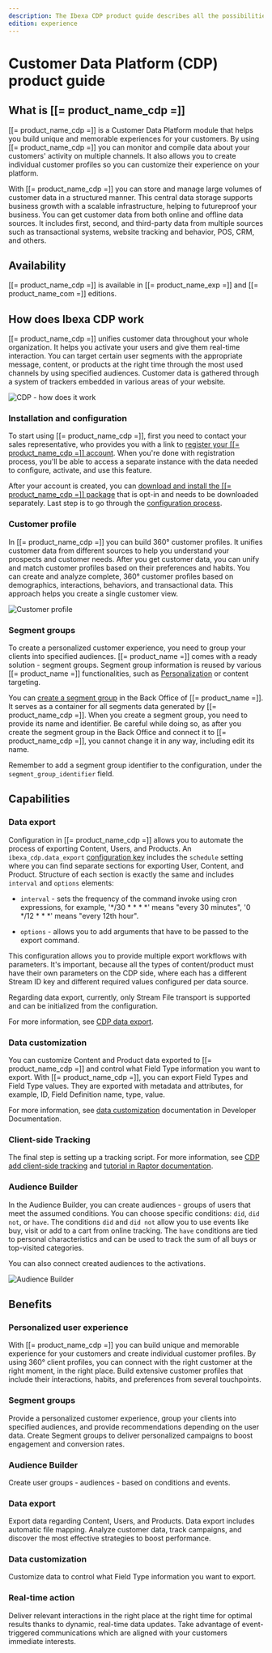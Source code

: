 ```yaml
---
description: The Ibexa CDP product guide describes all the possibilities tha Customer Data Platform offers to help you build great customer experiences.
edition: experience
---
```


# Customer Data Platform (CDP) product guide

## What is [[= product_name_cdp =]]

[[= product_name_cdp =]] is a Customer Data Platform module that helps you build unique and memorable experiences for your customers.
By using [[= product_name_cdp =]] you can monitor and compile data about your customers' activity on multiple channels.
It also allows you to create individual customer profiles so you can customize their experience on your platform.

With [[= product_name_cdp =]] you can store and manage large volumes of customer data in a structured manner. This central data storage supports business growth with a scalable infrastructure, helping to futureproof your business.
You can get customer data from both online and offline data sources.
It includes first, second, and third-party data from multiple sources such as transactional systems, website tracking and behavior, POS, CRM, and others.

## Availability

[[= product_name_cdp =]] is available in [[= product_name_exp =]] and [[= product_name_com =]] editions.

## How does Ibexa CDP work

[[= product_name_cdp =]] unifies customer data throughout your whole organization. It helps you activate your users and give them real-time interaction.
You can target certain user segments with the appropriate message, content, or products at the right time through the most used channels by using specified audiences.
Customer data is gathered through a system of trackers embedded in various areas of your website.

![CDP - how does it work](img/cdp_how_works.png)

### Installation and configuration

To start using [[= product_name_cdp =]], first you need to contact your sales representative, who provides you with a link to [register your [[= product_name_cdp =]] account](https://doc.ibexa.co/en/latest/cdp/cdp_installation/#register-in-ibexa-cdp-dashboard). When you're done with registration process, you'll be able to access a separate instance with the data needed to configure, activate, and use this feature.

After your account is created, you can [download and install the [[= product_name_cdp =]] package](https://doc.ibexa.co/en/latest/cdp/cdp_installation/#install-cdp-package) that is opt-in and needs to be downloaded separately. Last step is to go through the [configuration process](https://doc.ibexa.co/en/latest/cdp/cdp_activation/cdp_configuration/).

### Customer profile

In [[= product_name_cdp =]] you can build 360° customer profiles. It unifies customer data from different sources to help you understand your prospects and customer needs.
After you get customer data, you can unify and match customer profiles based on their preferences and habits. You can create and analyze complete, 360° customer profiles based on demographics, interactions, behaviors, and transactional data.
This approach helps you create a single customer view.

![Customer profile](img/customer_profile.png)

### Segment groups

To create a personalized customer experience, you need to group your clients into specified audiences.
[[= product_name =]] comes with a ready solution - segment groups.
Segment group information is reused by various [[= product_name =]] functionalities, such as [Personalization](https://doc.ibexa.co/en/latest/personalization/personalization_product_guide/) or content targeting.

You can [create a segment group](https://doc.ibexa.co/projects/userguide/en/latest/personalization/segment_management/) in the Back Office of [[= product_name =]]. It serves as a container for all segments data generated by [[= product_name_cdp =]].
When you create a segment group, you need to provide its name and identifier.
Be careful while doing so, as after you create the segment group in the Back Office and connect it to [[= product_name_cdp =]], you cannot change it in any way, including edit its name.

Remember to add a segment group identifier to the configuration, under the `segment_group_identifier` field.

## Capabilities

### Data export

Configuration in [[= product_name_cdp =]] allows you to automate the process of exporting Content, Users, and Products.
An `ibexa_cdp.data_export` [configuration key](https://doc.ibexa.co/en/latest/cdp/cdp_data_export_schedule/#configuration-key) includes the `schedule` setting where you can find separate sections for exporting User, Content, and Product. Structure of each section is exactly the same and includes `interval` and `options` elements:

- `interval` - sets the frequency of the command invoke using cron expressions, for example, '*/30 * * * *' means "every 30 minutes", '0 */12 * * *' means "every 12th hour".

- `options` - allows you to add arguments that have to be passed to the export command.

This configuration allows you to provide multiple export workflows with parameters. It's important, because all the types of content/product must have their own parameters on the CDP side, where each has a different Stream ID key and different required values configured per data source.

Regarding data export, currently, only Stream File transport is supported and can be initialized from the configuration.

For more information, see [CDP data export](https://doc.ibexa.co/en/latest/cdp/cdp_activation/cdp_data_export/).

### Data customization

​You can customize Content and Product data exported to [[= product_name_cdp =]] and control what Field Type information you want to export.
With [[= product_name_cdp =]], you can export Field Types and Field Type values. They are exported with metadata and attributes, for example, ID, Field Definition name, type, value.

For more information, see [data customization](https://doc.ibexa.co/en/latest/cdp/cdp_data_customization/#data-customization) documentation in Developer Documentation.

### Client-side Tracking

The final step is setting up a tracking script.
For more information, see [CDP add client-side tracking](https://doc.ibexa.co/en/latest/cdp/cdp_activation/cdp_add_clientside_tracking/) and [tutorial in Raptor documentation](https://support.raptorsmartadvisor.com/hc/en-us/articles/9563346335004-Client-Side-Tracking).

### Audience Builder

In the Audience Builder, you can create audiences - groups of users that meet the assumed conditions.
You can choose specific conditions: `did`, `did not`, or `have`.
The conditions `did` and `did not` allow you to use events like buy, visit or add to a cart from online tracking. The  `have` conditions are tied to personal characteristics and can be used to track the sum of all buys or top-visited categories.

You can also connect created audiences to the activations.

![Audience Builder](img/audience_builder.png)

## Benefits

### Personalized user experience

With [[= product_name_cdp =]] you can build unique and memorable experience for your customers and create individual customer profiles.
By using 360° client profiles, you can connect with the right customer at the right moment, in the right place.
Build extensive customer profiles that include their interactions, habits, and preferences from several touchpoints.

### Segment groups

Provide a personalized customer experience, group your clients into specified audiences, and provide recommendations depending on the user data.
Create Segment groups to deliver personalized campaigns to boost engagement and conversion rates.

### Audience Builder

Create user groups - audiences - based on conditions and events.

### Data export

Export data regarding Content, Users, and Products. Data export includes automatic file mapping.
Analyze customer data, track campaigns, and discover the most effective strategies to boost performance.

### Data customization

Customize data to control what Field Type information you want to export.

### Real-time action

Deliver relevant interactions in the right place at the right time for optimal results thanks to dynamic, real-time data updates.
Take advantage of event-triggered communications which are aligned with your customers immediate interests.